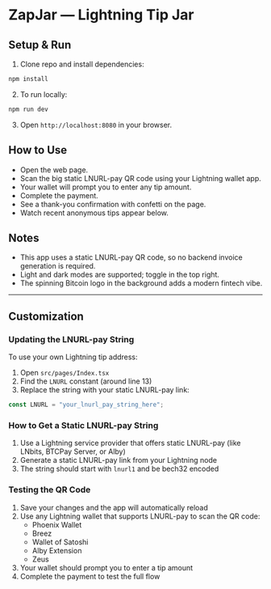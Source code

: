 # ZapJar — Lightning Tip Jar

## Setup & Run

1. Clone repo and install dependencies:

```bash
npm install
```

2. To run locally:

```bash
npm run dev
```

3. Open `http://localhost:8080` in your browser.

## How to Use

- Open the web page.
- Scan the big static LNURL-pay QR code using your Lightning wallet app.
- Your wallet will prompt you to enter any tip amount.
- Complete the payment.
- See a thank-you confirmation with confetti on the page.
- Watch recent anonymous tips appear below.

## Notes

- This app uses a static LNURL-pay QR code, so no backend invoice generation is required.
- Light and dark modes are supported; toggle in the top right.
- The spinning Bitcoin logo in the background adds a modern fintech vibe.

---

## Customization

### Updating the LNURL-pay String

To use your own Lightning tip address:

1. Open `src/pages/Index.tsx`
2. Find the `LNURL` constant (around line 13)
3. Replace the string with your static LNURL-pay link:

```javascript
const LNURL = "your_lnurl_pay_string_here";
```

### How to Get a Static LNURL-pay String

1. Use a Lightning service provider that offers static LNURL-pay (like LNbits, BTCPay Server, or Alby)
2. Generate a static LNURL-pay link from your Lightning node
3. The string should start with `lnurl1` and be bech32 encoded

### Testing the QR Code

1. Save your changes and the app will automatically reload
2. Use any Lightning wallet that supports LNURL-pay to scan the QR code:
   - Phoenix Wallet
   - Breez
   - Wallet of Satoshi
   - Alby Extension
   - Zeus
3. Your wallet should prompt you to enter a tip amount
4. Complete the payment to test the full flow
